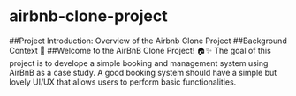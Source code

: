 # airbnb-clone-project
##Project Introduction: Overview of the Airbnb Clone Project
##Background Context 🎉
##Welcome to the AirBnB Clone Project! 🏠✨
The goal of this project is to develope a simple booking and management system using AirBnB as a case study. A good booking system should have a simple but lovely UI/UX that allows users to perform basic functionalities.
